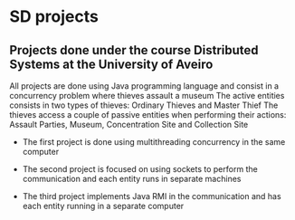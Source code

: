 # SD projects

## Projects done under the course Distributed Systems at the University of Aveiro

All projects are done using Java programming language and consist in a concurrency problem where thieves assault a museum
The active entities consists in two types of thieves: Ordinary Thieves and Master Thief
The thieves access a couple of passive entities when performing their actions: Assault Parties, Museum, Concentration Site and Collection Site

- The first project is done using multithreading concurrency in the same computer

- The second project is focused on using sockets to perform the communication and each entity runs in separate machines

- The third project implements Java RMI in the communication and has each entity running in a separate computer
